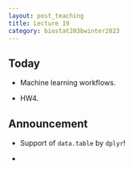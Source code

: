 ```yaml
---
layout: post_teaching
title: Lecture 19
category: biostat203bwinter2023
---
```


## Today

* Machine learning workflows.

* HW4.

## Announcement

* Support of `data.table` by `dplyr`!

* 
